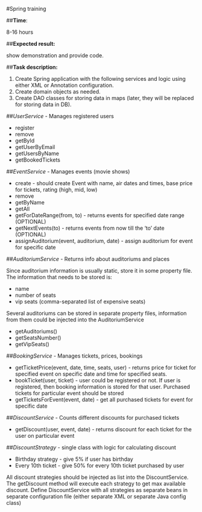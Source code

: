 #Spring training

##**Time**:

8-16 hours

##**Expected result:**

show demonstration and provide code.

##**Task description:**

1. Create Spring application with the following services and logic using either XML or Annotation configuration.
2. Create domain objects as needed.
3. Create DAO classes for storing data in maps (later, they will be replaced for storing data in DB).

##_UserService_ - Manages registered users

 - register
 - remove
 - getById
 - getUserByEmail
 - getUsersByName
 - getBookedTickets

##_EventService_ - Manages events (movie shows)

 - create - should create Event with name, air dates and times, base price for tickets, rating (high, mid, low)
 - remove
 - getByName 
 - getAll
 - getForDateRange(from, to) - returns events for specified date range (OPTIONAL)
 - getNextEvents(to) - returns events from now till the ‘to’ date (OPTIONAL)
 - assignAuditorium(event, auditorium, date) - assign auditorium for event for specific date

##_AuditoriumService_ - Returns info about auditoriums and places

Since auditorium information is usually static, store it in some property file. The information that needs to be stored is:

 - name
 - number of seats
 - vip seats (comma-separated list of expensive seats)
 
Several auditoriums can be stored in separate property files, 
information from them could be injected into the AuditoriumService

 - getAuditoriums()
 - getSeatsNumber()
 - getVipSeats()

##_BookingService_ - Manages tickets, prices, bookings

 - getTicketPrice(event, date, time, seats, user) - returns price for ticket for specified event on specific date and time for specified seats.
 - bookTicket(user, ticket) - user could  be registered or not. If user is registered, then booking information is stored for that user. Purchased tickets for particular event should be stored
 - getTicketsForEvent(event, date) - get all purchased tickets for event for specific date

##_DiscountService_ - Counts different discounts for purchased tickets

 - getDiscount(user, event, date) - returns discount for each ticket for the user on particular event
 
##_DiscountStrategy_ - single class with logic for calculating discount

 - Birthday strategy - give 5% if user has birthday
 - Every 10th ticket - give 50% for every 10th ticket purchased by user

All discount strategies should be injected as list into the DiscountService. The getDiscount method will execute each strategy to get max available discount.
Define DiscountService with all strategies as separate beans in separate configuration file (either separate XML or separate Java config class)